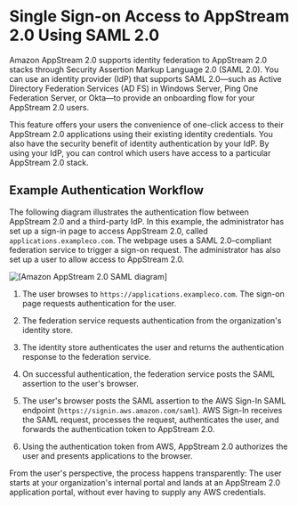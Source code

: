 # Single Sign\-on Access to AppStream 2\.0 Using SAML 2\.0<a name="external-identity-providers"></a>

Amazon AppStream 2\.0 supports identity federation to AppStream 2\.0 stacks through Security Assertion Markup Language 2\.0 \(SAML 2\.0\)\. You can use an identity provider \(IdP\) that supports SAML 2\.0—such as Active Directory Federation Services \(AD FS\) in Windows Server, Ping One Federation Server, or Okta—to provide an onboarding flow for your AppStream 2\.0 users\. 

This feature offers your users the convenience of one\-click access to their AppStream 2\.0 applications using their existing identity credentials\. You also have the security benefit of identity authentication by your IdP\. By using your IdP, you can control which users have access to a particular AppStream 2\.0 stack\.

## Example Authentication Workflow<a name="external-identity-providers-example"></a>

The following diagram illustrates the authentication flow between AppStream 2\.0 and a third\-party IdP\. In this example, the administrator has set up a sign\-in page to access AppStream 2\.0, called `applications.exampleco.com`\. The webpage uses a SAML 2\.0–compliant federation service to trigger a sign\-on request\. The administrator has also set up a user to allow access to AppStream 2\.0\.

![\[Amazon AppStream 2.0 SAML diagram\]](http://docs.aws.amazon.com/appstream2/latest/developerguide/images/aas2-saml.png)

1. The user browses to `https://applications.exampleco.com`\. The sign\-on page requests authentication for the user\.

1. The federation service requests authentication from the organization's identity store\.

1. The identity store authenticates the user and returns the authentication response to the federation service\.

1. On successful authentication, the federation service posts the SAML assertion to the user's browser\.

1. The user's browser posts the SAML assertion to the AWS Sign\-In SAML endpoint \(`https://signin.aws.amazon.com/saml`\)\. AWS Sign\-In receives the SAML request, processes the request, authenticates the user, and forwards the authentication token to AppStream 2\.0\.

1. Using the authentication token from AWS, AppStream 2\.0 authorizes the user and presents applications to the browser\.

From the user's perspective, the process happens transparently: The user starts at your organization's internal portal and lands at an AppStream 2\.0 application portal, without ever having to supply any AWS credentials\.